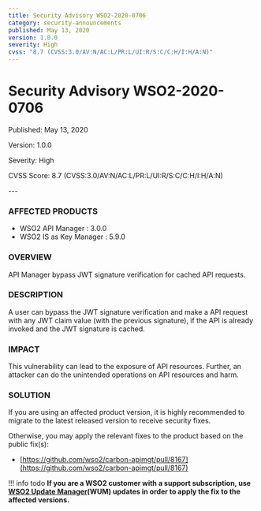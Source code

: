 ```yaml
---
title: Security Advisory WSO2-2020-0706
category: security-announcements
published: May 13, 2020
version: 1.0.0
severity: High
cvss: "8.7 (CVSS:3.0/AV:N/AC:L/PR:L/UI:R/S:C/C:H/I:H/A:N)"
---
```


# Security Advisory WSO2-2020-0706

<p class="doc-info">Published: May 13, 2020</p>
<p class="doc-info">Version: 1.0.0</p>
<p class="doc-info">Severity: High</p>
<p class="doc-info">CVSS Score: 8.7 (CVSS:3.0/AV:N/AC:L/PR:L/UI:R/S:C/C:H/I:H/A:N)</p>
---

### AFFECTED PRODUCTS
* WSO2 API Manager : 3.0.0
* WSO2 IS as Key Manager : 5.9.0


### OVERVIEW
API Manager bypass JWT signature verification for cached API requests.


### DESCRIPTION
A user can bypass the JWT signature verification and make a API request with any JWT claim value (with the previous signature), if the API is already invoked and the JWT signature is cached.


### IMPACT
This vulnerability can lead to the exposure of API resources. Further, an attacker can do the unintended operations on API resources and harm.


### SOLUTION
If you are using an affected product version, it is highly recommended to migrate to the latest released version to receive security fixes.

Otherwise, you may apply the relevant fixes to the product based on the public fix(s):

* [https://github.com/wso2/carbon-apimgt/pull/8167](https://github.com/wso2/carbon-apimgt/pull/8167)


!!! info todo
    **If you are a WSO2 customer with a support subscription, use [WSO2 Update Manager](https://wso2.com/updates/wum)(WUM) updates in order to apply the fix to the affected versions.**
